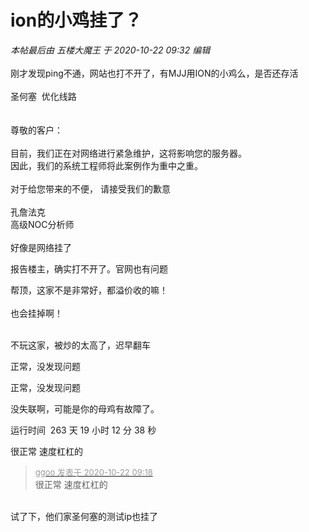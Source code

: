 # ion的小鸡挂了？


<i class="pstatus"> 本帖最后由 五楼大魔王 于 2020-10-22 09:32 编辑 </i><br />
<br />
刚才发现ping不通，网站也打不开了，有MJJ用ION的小鸡么，是否还存活<br />
<br />
圣何塞&nbsp;&nbsp;优化线路<br />
<br />
<br />
尊敬的客户：<br />
<br />
目前，我们正在对网络进行紧急维护，这将影响您的服务器。<br />
因此，我们的系统工程师将此案例作为重中之重。<br />
<br />
对于给您带来的不便， 请接受我们的歉意<br />
<br />
孔詹法克<br />
高级NOC分析师<br />
<br />
好像是网络挂了

报告楼主，确实打不开了。官网也有问题

帮顶，这家不是非常好，都溢价收的嘛！<br />
<br />
也会挂掉啊！<br />
<br />
<img src="static/image/smiley/default/sad.gif" smilieid="2" border="0" alt="" /><img src="static/image/smiley/default/sad.gif" smilieid="2" border="0" alt="" /><img src="static/image/smiley/default/sad.gif" smilieid="2" border="0" alt="" />

不玩这家，被炒的太高了，迟早翻车

正常，没发现问题

正常，没发现问题

没失联啊，可能是你的母鸡有故障了。

运行时间&nbsp;&nbsp;263 天 19 小时 12 分 38 秒

很正常 速度杠杠的<img src="static/image/smiley/default/lol.gif" smilieid="12" border="0" alt="" /><img id="aimg_GG8LG" onclick="zoom(this, this.src, 0, 0, 0)" class="zoom" src="https://cdn.jsdelivr.net/gh/hishis/forum-master/public/images/patch.gif" onmouseover="img_onmouseoverfunc(this)" onload="thumbImg(this)" border="0" alt="" />

<div class="quote"><blockquote><font size="2"><a href="https://www.hostloc.com/forum.php?mod=redirect&amp;goto=findpost&amp;pid=9334470&amp;ptid=757022" target="_blank"><font color="#999999">ggoo 发表于 2020-10-22 09:18</font></a></font><br />
很正常 速度杠杠的</blockquote></div><br />
试了下，他们家圣何塞的测试ip也挂了
